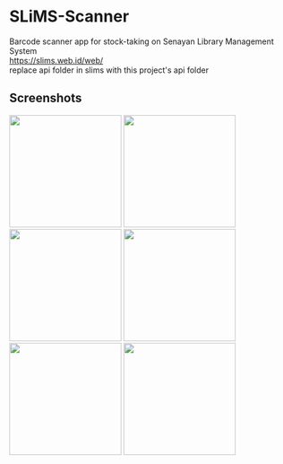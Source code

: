 # SLiMS-Scanner
Barcode scanner app for stock-taking on Senayan Library Management System<br/>
https://slims.web.id/web/ <br/>
replace api folder in slims with this project's api folder

## Screenshots
<image src="/image/Screenshot_1541493885.png" width=200/>
<image src="/image/352285.jpg" width=200/>
<image src="/image/Screenshot_1541493882.png" width=200/>
<image src="/image/Screenshot_1541493887.png" width=200/>
<image src="/image/Screenshot_1541493890.png" width=200/>
<image src="/image/Screenshot_1541493893.png" width=200/>
